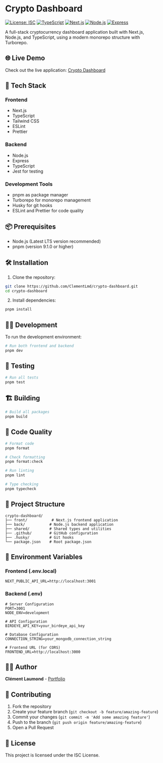 # Crypto Dashboard

[![License: ISC](https://img.shields.io/badge/License-ISC-blue.svg)](https://opensource.org/licenses/ISC)
[![TypeScript](https://img.shields.io/badge/TypeScript-007ACC?style=flat&logo=typescript&logoColor=white)](https://www.typescriptlang.org/)
[![Next.js](https://img.shields.io/badge/Next.js-000000?style=flat&logo=next.js&logoColor=white)](https://nextjs.org/)
[![Node.js](https://img.shields.io/badge/Node.js-339933?style=flat&logo=nodedotjs&logoColor=white)](https://nodejs.org/)
[![Express](https://img.shields.io/badge/Express-000000?style=flat&logo=express&logoColor=white)](https://expressjs.com/)

A full-stack cryptocurrency dashboard application built with Next.js, Node.js, and TypeScript, using a modern monorepo structure with Turborepo.

## 🌐 Live Demo

Check out the live application: [Crypto Dashboard](https://crypto-dashboard-front-phi.vercel.app/)

## 🚀 Tech Stack

### Frontend

- Next.js
- TypeScript
- Tailwind CSS
- ESLint
- Prettier

### Backend

- Node.js
- Express
- TypeScript
- Jest for testing

### Development Tools

- pnpm as package manager
- Turborepo for monorepo management
- Husky for git hooks
- ESLint and Prettier for code quality

## 📦 Prerequisites

- Node.js (Latest LTS version recommended)
- pnpm (version 9.1.0 or higher)

## 🛠️ Installation

1. Clone the repository:

```bash
git clone https://github.com/ClementLmd/crypto-dashboard.git
cd crypto-dashboard
```

2. Install dependencies:

```bash
pnpm install
```

## 🏃‍♂️ Development

To run the development environment:

```bash
# Run both frontend and backend
pnpm dev
```

## 🧪 Testing

```bash
# Run all tests
pnpm test
```

## 🏗️ Building

```bash
# Build all packages
pnpm build
```

## 📝 Code Quality

```bash
# Format code
pnpm format

# Check formatting
pnpm format:check

# Run linting
pnpm lint

# Type checking
pnpm typecheck
```

## 📁 Project Structure

```
crypto-dashboard/
├── front/           # Next.js frontend application
├── back/           # Node.js backend application
├── shared/         # Shared types and utilities
├── .github/        # GitHub configuration
├── .husky/         # Git hooks
└── package.json    # Root package.json
```

## 🔑 Environment Variables

### Frontend (.env.local)

```env
NEXT_PUBLIC_API_URL=http://localhost:3001
```

### Backend (.env)

```env
# Server Configuration
PORT=3001
NODE_ENV=development

# API Configuration
BIRDEYE_API_KEY=your_birdeye_api_key

# Database Configuration
CONNECTION_STRING=your_mongodb_connection_string

# Frontend URL (for CORS)
FRONTEND_URL=http://localhost:3000
```

## 👨‍💻 Author

**Clément Laumond** - [Portfolio](https://portfolio-clement-laumonds-projects.vercel.app/fr?utm_source=github&utm_medium=readme&utm_campaign=cryptodashboard)

## 🤝 Contributing

1. Fork the repository
2. Create your feature branch (`git checkout -b feature/amazing-feature`)
3. Commit your changes (`git commit -m 'Add some amazing feature'`)
4. Push to the branch (`git push origin feature/amazing-feature`)
5. Open a Pull Request

## 📄 License

This project is licensed under the ISC License.
